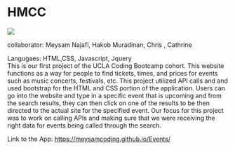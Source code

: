# HMCC
![](logo2.png)

collaborator: Meysam Najafi, Hakob Muradinan, Chris , Cathrine
<br>

Langugaes: HTML,CSS, Javascript, Jquery 
<br>
This is our first project of the UCLA Coding Bootcamp cohort. This website functions as a way for people to find tickets, times, and prices for events such as music concerts, festivals, etc. This project utilized API calls and and used bootstrap for the HTML and CSS portion of the application. Users can go into the website and type in a specific event that is upcoming and from the search results, they can then click on one of the results to be then directed to the actual site for the specified event. 
Our focus for this project was to work on calling APIs and making sure that we were receiving the right data for events being called through the search. 
<br>

Link to the App: https://meysamcoding.github.io/Events/
